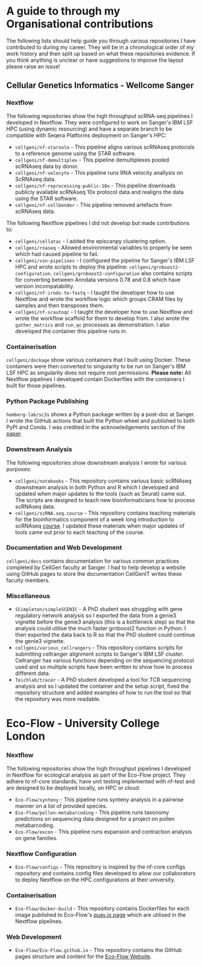 # A guide to through my Organisational contributions

The following lists should help guide you through various repositories I have contributed to during my career. They will be in a chronological order of my work history and then split up based on what these repositories evidence. If you think anything is unclear or have suggestions to improve the layout please raise an issue!

## Cellular Genetics Informatics - Wellcome Sanger

### Nextflow 
The following repositories show the high throughput scRNA-seq pipelines I developed in Nextflow. They were configured to work on Sanger's IBM LSF HPC (using dynamic resourcing) and have a separate branch to be compatible with Seqera Platforms deployment on Sanger's HPC:

* `cellgeni/nf-starsolo` - This pipeline aligns various scRNAseq protocols to a reference genome using the STAR software.
* `cellgeni/nf-demultiplex` - This pipeline demultiplexes pooled scRNAseq data by donor.
* `cellgeni/nf-velocyto` - This pipeline runs RNA velocity anallysis on ScRNAseq data.
* `cellgeni/nf-reprocessing-public-10x` - This pipeline downloads publicly available scRNAseq 10x protocol data and realigns the data using the STAR software.
* `cellgeni/nf-cellbender` - This pipeline removed artefacts from scRNAseq data.

The following Nextflow pipelines I did not develop but made contributions to:
* `cellgeni/cellatac` - I added the episcanpy clustering option.
* `cellgeni/rnaseq` - Allowed environmental variables to properly be seen which had caused pipeline to fail.
* `cellgeni/vsn-pipelines` - I configured the pipeline for Sanger's IBM LSF HPC and wrote scripts to deploy the pipeline: `cellgeni/grnboost2-configuration`. `cellgeni/grnboost2-configuration` also contains scripts for converting between Anndata versions 0.78 and 0.8 which have version incompatability.
* `cellgeni/nf-irods-to-fastq` - I taught the developer how to use Nextflow and wrote the workflow logic which groups CRAM files by samples and then transposes them.
* `cellgeni/nf-scautoqc` - I taught the developer how to use Nextflow and wrote the workflow scaffold for them to develop from. I also wrote the `gather_matrics` and `run_qc` processes as demonstration. I also developed the container this pipeline runs in.

### Containerisation
`cellgeni/dockage` show various containers that I built using Docker. These containers were then converted to singularity to be run on Sanger's IBM LSF HPC as singularity does not require root permissions. **Please note:** All Nextflow pipelines I developed contain Dockerfiles with the containers I built for those pipelines.

### Python Package Publishing
`hemberg-lab/sc3s` shows a Python package written by a post-doc at Sanger. I wrote the GitHub actions that built the Python wheel and published to both PyPI and Conda. I was credited in the acknowledgements section of the [paper](https://www.biorxiv.org/content/10.1101/2021.05.20.445027v1.full). 

### Downstream Analysis
The following repositories show downstream analysis I wrote for various purposes:
* `cellgeni/notebooks` - This repository contains various basic scRNAseq downstream analysis in both Python and R which I developed and updated when major updates to the tools (such as Seurat) came out. The scripts are designed to teach new bioinformaticians how to process scRNAseq data.
* `cellgeni/scRNA.seq.course` - This repository contains teaching materials for the bioinformatics component of a week long introduction to scRNAseq [course](https://coursesandconferences.wellcomeconnectingscience.org/event/single-cell-technologies-and-analysis-20220715/). I updated these materials when major updates of tools came out prior to each teaching of the course. 

### Documentation and Web Development
`cellgeni/docs` contains documentation for various common practices completed by CellGen faculty at Sanger. I had to help develop a website using GitHub pages to store the documentation CellGenIT writes these faculty members. 

### Miscellaneous
* `SCimpleton/simpleSCENIC` - A PhD student was struggling with gene regulatory network analysis so I exported the data from a genie3 vignette before the genie3 analysis (this is a bottleneck step) so that the analysis could utilise the much faster grnboost2 function in Python. I then exported the data back to R so that the PhD student could continue the genie3 vignette. 
* `cellgeni/various_cellrangers` - This repository contains scripts for submitting cellranger alignment scripts to Sanger's IBM LSF cluster. Cellranger has various functions depending on the sequencing protocol used and so multiple scripts have been written to show how to process different data.
* `Teichlab/tracer` - A PhD student developed a tool for TCR sequencing analysis and so I updated the container and the setup script, fixed the repository structure and added examples of how to run the tool so that the repository was more readable.

# Eco-Flow - University College London

### Nextflow 
The following repositories show the high throughput pipelines I developed in Nextflow for ecological analysis as part of the Eco-Flow project. They adhere to nf-core standards, have unit testing implemented with nf-test and are designed to be deployed locally, on HPC or cloud:
* `Eco-Flow/synteny` - This pipeline runs synteny analysis in a pairwise manner on a list of provided species.
* `Eco-Flow/pollen-metabarcoding` - This pipeline runs taxonomy predictions on sequencing data designed for a project on pollen metabarcoding.
* `Eco-Flow/excon` - This pipeline runs expansion and contraction analysis on gene families.

### Nextflow Configuration
* `Eco-Flow/configs` - This repository is inspired by the nf-core configs repository and contains config files developed to allow our collaborators to deploy Nextflow on the HPC configurations at their university.

### Containerisation
* `Eco-Flow/docker-build` - This repository contains Dockerfiles for each image published to Eco-Flow's [quay.io page](https://quay.io/repository/) which are utilised in the Nextflow pipelines.

### Web Development
* `Eco-Flow/Eco-Flow.github.io` - This repository contains the GitHub pages structure and content for the [Eco-Flow Website](https://eco-flow.github.io/).
